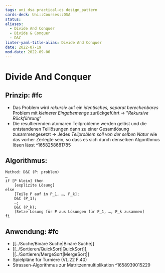 ```yaml
---
tags: uni dsa practical-cs design_pattern
cards-deck: Uni::Courses::DSA
status: 
aliases:
  - Divide And Conquer
  - Divide & Conquer
  - D&C
linter-yaml-title-alias: Divide And Conquer
date: 2022-07-19
mod-date: 2022-09-06
---
```


# Divide And Conquer

## Prinzip: #fc
- Das Problem wird *rekursiv* auf ein *identisches, separat berechenbares* Problem mit *kleinerer Eingabemenge* zurückgeführt
	-> "*Rekursive Rückführung*"
- Die resultierenden atomaren Teilprobleme werden gelöst und die entstandenen Teillösungen dann zu einer Gesamtlösung zusammengesetzt
	-> Jedes *Teilproblem soll von der selben Natur* wie das vorher Zerlegte sein, so dass es sich durch denselben Algorithmus lösen lässt
^1658258681785

## Algorithmus:
```
Method: D&C (P: problem)
…
if [P klein] then
	[explizite Lösung]
else 
	[Teile P auf in P_1, …, P_k];
	D&C (P_1);
	…;
	D&C (P_k);
	[Setze Lösung für P aus Lösungen für P_1, …, P_k zusammen]
fi
```

## Anwendung: #fc
- [[../Suche/Binäre Suche|Binäre Suche]]
- [[../Sortieren/QuickSort|QuickSort]], [[../Sortieren/MergeSort|MergeSort]]
- Spielpläne für Turniere (VL.22 F.40)
- Strassen-Algorithmus zur Matritzenmultiplikation
^1658939015229
